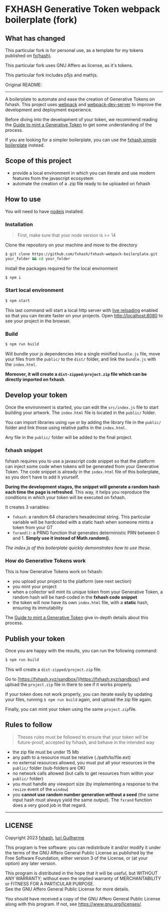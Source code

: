 FXHASH Generative Token webpack boilerplate (fork)
================

What has changed
---

This particular fork is for personal use, as a template for my tokens published 
on [fx(hash)](https://www.fxhash.xyz/u/Iuri%20Guilherme).  

This particular fork uses GNU Affero as license, as it's tokens.  

This particular fork includes p5js and mathjs.  

Original README:  

---

A boilerplate to automate and ease the creation of Generative Tokens on fxhash. 
This project uses [webpack](https://webpack.js.org/) and 
[webpack-dev-server](https://github.com/webpack/webpack-dev-server) to improve 
the development and deployment experience.  

Before diving into the development of your token, we recommend reading the 
[Guide to mint a Generative Token](https://fxhash.xyz/articles/guide-mint-generative-token) 
to get some understanding of the process.  

If you are looking for a simpler boilerplate, you can use the 
[fxhash simple boilerplate](https://github.com/fxhash/fxhash-simple-boilerplate) 
instead.  

## Scope of this project

* provide a local environment in which you can iterate and use modern features 
from the javascript ecosystem  
* automate the creation of a .zip file ready to be uploaded on fxhash  

## How to use

You will need to have [nodejs](https://nodejs.org/) installed.  

### Installation

> First, make sure that your node version is >= 14  

Clone the repository on your machine and move to the directory  
```sh
$ git clone https://github.com/fxhash/fxhash-webpack-boilerplate.git 
your_folder && cd your_folder  
```

Install the packages required for the local environment  
```sh
$ npm i  
```

### Start local environment

```sh
$ npm start  
```

This last command will start a local http server with 
[live reloading](https://webpack.js.org/configuration/dev-server/#devserverlivereload) 
enabled so that you can iterate faster on your projects. Open 
[http://localhost:8080](http://localhost:8080) to see your project in the 
browser.  

### Build

```sh
$ npm run build  
```

Will bundle your js dependencies into a single minified `bundle.js` file, move 
your files from the `public/` to the `dist/` folder, and link the `bundle.js` 
with the `index.html`.  

**Moreover, it will create a `dist-zipped/project.zip` file which can be 
directly imported on fxhash**.  

## Develop your token

Once the environment is started, you can edit the `src/index.js` file to start 
building your artwork. The `index.html` file is located in the `public/` 
folder.  

You can import libraries using `npm` or by adding the library file in the 
`public/` folder and link those using relative paths in the `index.html`.  

Any file in the `public/` folder will be added to the final project.  

### fxhash snippet

fxhash requires you to use a javascript code snippet so that the platform can 
inject some code when tokens will be generated from your Generative Token. The 
code snippet is already in the `index.html` file of this boilerplate, so you 
don't have to add it yourself.  

**During the development stages, the snippet will generate a random hash each 
time the page is refreshed**. This way, it helps you reproduce the conditions 
in which your token will be executed on fxhash.  

It creates 3 variables:  
- `fxhash`: a random 64 characters hexadecimal string. This particular variable 
will be hardcoded with a static hash when someone mints a token from your GT  
- `fxrand()`: a PRNG function that generates deterministic PRN between 0 and 1. 
**Simply use it instead of Math.random()**.  

*The index.js of this boilerplate quickly demonstrates how to use these*.  

### How do Generative Tokens work

This is how Generative Tokens work on fxhash:  
* you upload your project to the platform (see next section)  
* you mint your project  
* when a collector will mint its unique token from your Generative Token, a 
random hash will be hard-coded in the **fxhash code snippet**  
* the token will now have its own `index.html` file, with a **static** hash, 
ensuring its immutability  

The 
[Guide to mint a Generative Token](https://fxhash.xyz/articles/guide-mint-generative-token) 
give in-depth details about this process.  


## Publish your token

Once you are happy with the results, you can run the following command:  

```sh
$ npm run build  
```

This will create a `dist-zipped/project.zip` file.  

Go to [https://fxhash.xyz/sandbox/](https://fxhash.xyz/sandbox/) and upload the 
`project.zip` file in there to see if it works properly.  

If your token does not work properly, you can iterate easily by updating your 
files, running `$ npm run build` again, and upload the zip file again.  

Finally, you can mint your token using the same `project.zip`file.  

## Rules to follow

> Theses rules must be followed to ensure that your token will be future-proof, 
accepted by fxhash, and behave in the intended way  

* the zip file must be under 15 Mb  
* any path to a resource must be relative (./path/to/file.ext)  
* no external resources allowed, you must put all your resources in the 
`public/` folder (sub-folders are OK)  
* no network calls allowed (but calls to get resources from within your 
`public/` folder)  
* you must handle any viewport size (by implementing a response to the `resize` 
event of the `window`)  
* you **cannot use random number generation without a seed** (the same input 
hash must always yield the same output). The `fxrand` function does a very good 
job in that regard.  

---

LICENSE
---

Copyright 2023 
[fxhash](https://github.com/fxhash/fxhash-webpack-boilerplate/graphs/contributors), 
[Iuri Guilherme](https://iuri.neocities.org/)  

This program is free software: you can redistribute it and/or modify it under 
the terms of the GNU Affero General Public License as published by the Free 
Software Foundation, either version 3 of the License, or (at your option) any 
later version.  

This program is distributed in the hope that it will be useful, but WITHOUT ANY 
WARRANTY; without even the implied warranty of MERCHANTABILITY or FITNESS FOR A 
PARTICULAR PURPOSE.  
See the GNU Affero General Public License for more details.  

You should have received a copy of the GNU Affero General Public License along 
with this program.  If not, see <https://www.gnu.org/licenses/>.  
